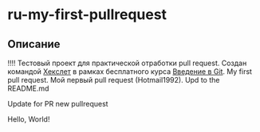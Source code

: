 # ru-my-first-pullrequest
## Описание
!!!!
Тестовый проект для практической отработки pull request.
Создан командой [Хекслет](https://ru.hexlet.io/ "Хекслет") в рамках бесплатного курса [Введение в Git](https://ru.hexlet.io/courses/intro_to_git "Введение в Git").
My first pull request.
Мой первый pull request (Hotmail1992).
Upd to the README.md

Update for PR
new pullrequest

Hello, World!
